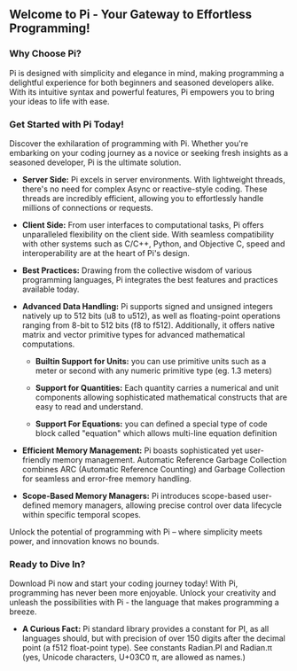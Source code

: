 ## Welcome to Pi - Your Gateway to Effortless Programming!

### Why Choose Pi?

Pi is designed with simplicity and elegance in mind, making programming a delightful experience for both beginners and seasoned developers alike. With its intuitive syntax and powerful features, Pi empowers you to bring your ideas to life with ease.

### Get Started with Pi Today!

Discover the exhilaration of programming with Pi. Whether you're embarking on your coding journey as a novice or seeking fresh insights as a seasoned developer, Pi is the ultimate solution.

* **Server Side:** Pi excels in server environments. With lightweight threads, there's no need for complex Async or reactive-style coding. These threads are incredibly efficient, allowing you to effortlessly handle millions of connections or requests.

* **Client Side:**  From user interfaces to computational tasks, Pi offers unparalleled flexibility on the client side. With seamless compatibility with other systems such as C/C++, Python, and Objective C, speed and interoperability are at the heart of Pi's design.

* **Best Practices:** Drawing from the collective wisdom of various programming languages, Pi integrates the best features and practices available today.

* **Advanced Data Handling:** Pi supports signed and unsigned integers natively up to 512 bits (u8 to u512), as well as floating-point operations ranging from 8-bit to 512 bits (f8 to f512). Additionally, it offers native matrix and vector primitive types for advanced mathematical computations.

  * **Builtin Support for Units:** you can use primitive units such as a meter or second with any numeric primitive type (eg. 1.3 meters)

  * **Support for Quantities:** Each quantity carries a numerical and unit components allowing sophisticated mathematical constructs that are easy to read and understand. 

  * **Support For Equations:** you can defined a special type of code block called "equation" which allows multi-line equation definition

* **Efficient Memory Management:** Pi boasts sophisticated yet user-friendly memory management. Automatic Reference Garbage Collection combines ARC (Automatic Reference Counting) and Garbage Collection for seamless and error-free memory handling.

* **Scope-Based Memory Managers:** Pi introduces scope-based user-defined memory managers, allowing precise control over data lifecycle within specific temporal scopes.

Unlock the potential of programming with Pi – where simplicity meets power, and innovation knows no bounds.

### Ready to Dive In?

Download Pi now and start your coding journey today! With Pi, programming has never been more enjoyable. Unlock your creativity and unleash the possibilities with Pi - the language that makes programming a breeze.

* **A Curious Fact:** Pi standard library provides a constant for PI, as all languages should, but with precision of over 150 digits after the decimal point (a f512 float-point type). See constants Radian.PI and Radian.π (yes, Unicode characters, U+03C0 π, are allowed as names.)

<!--

**Here are some ideas to get you started:**

🙋‍♀️ A short introduction - what is your organization all about?
🌈 Contribution guidelines - how can the community get involved?
👩‍💻 Useful resources - where can the community find your docs? Is there anything else the community should know?
🍿 Fun facts - what does your team eat for breakfast?
🧙 Remember, you can do mighty things with the power of [Markdown](https://docs.github.com/github/writing-on-github/getting-started-with-writing-and-formatting-on-github/basic-writing-and-formatting-syntax)
-->
